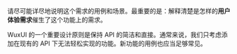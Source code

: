 请尽可能详尽地说明这个需求的用例和场景。最重要的是：解释清楚是怎样的**用户体验需求**催生了这个功能上的需求。

WuxUI 的一个重要设计原则是保持 API 的简洁和直接。通常来说，我们只考虑添加在现有的 API 下无法轻松实现的功能。新功能的用例也应当足够常见。
